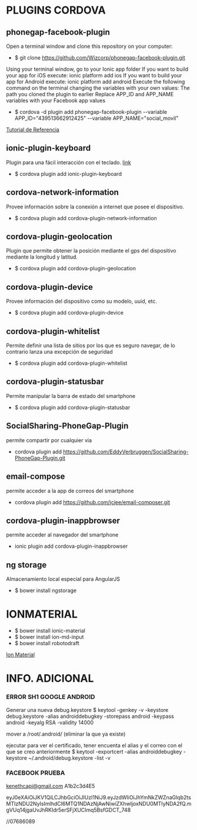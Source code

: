 # PLUGINS CORDOVA
## phonegap-facebook-plugin
Open a terminal window and clone this repository on your computer:

 * $ git clone https://github.com/Wizcorp/phonegap-facebook-plugin.git

Using your terminal window, go to your Ionic app folder
If you want to build your app for iOS execute: ionic platform add ios
If you want to build your app for Android execute: ionic platform add android
Execute the following command on the terminal changing the variables with your own values:
The path you cloned the plugin to earlier
Replace APP_ID and APP_NAME variables with your Facebook app values

 * $ cordova -d plugin add phonegap-facebook-plugin --variable APP_ID="439513662912425" --variable APP_NAME="social_movil"
 
 [Tutorial de Referencia](https://ionicthemes.com/tutorials/about/native-facebook-login-with-ionic-framework)
 
## ionic-plugin-keyboard
Plugin para una fácil interacción con el teclado. [link](https://github.com/driftyco/ionic-plugin-keyboard)

 * $ cordova plugin add ionic-plugin-keyboard
 
## cordova-network-information
Provee información sobre la conexión a internet que posee el dispositivo.

 * $ cordova plugin add cordova-plugin-network-information


## cordova-plugin-geolocation
Plugin que permite obtener la posición mediante el gps del dispositivo mediante la longitud y latitud.

 * $ cordova plugin add cordova-plugin-geolocation


## cordova-plugin-device
Provee información del dispositivo como su modelo, uuid, etc.

 * $ cordova plugin add cordova-plugin-device
 
## cordova-plugin-whitelist
Permite definir una lista de sitios por los que es seguro navegar, de lo contrario lanza una excepción de seguridad

 * $ cordova plugin add cordova-plugin-whitelist

## cordova-plugin-statusbar
Permite manipular la barra de estado del smartphone

 * $ cordova plugin add cordova-plugin-statusbar
 
## SocialSharing-PhoneGap-Plugin 
 permite compartir por cualquier via
 
 * cordova plugin add https://github.com/EddyVerbruggen/SocialSharing-PhoneGap-Plugin.git
 
 ## email-compose
 permite acceder a la app de correos del smartphone
 
 * cordova plugin add https://github.com/jcjee/email-composer.git
 
 ## cordova-plugin-inappbrowser
 permite acceder al navegador del smartphone
 
 * ionic plugin add cordova-plugin-inappbrowser
 
## ng storage
Almacenamiento local especial para AngularJS

* $ bower install ngstorage

# IONMATERIAL
 * $ bower install ionic-material
 * $ bower install ion-md-input 
 * $ bower install robotodraft 
 
 [Ion Material](https://github.com/zachsoft/Ionic-Material)
 
 

# INFO. ADICIONAL

### ERROR SH1 GOOGLE ANDROID

Generar una nueva debug.keystore
$ keytool -genkey -v -keystore debug.keystore -alias androiddebugkey -storepass android -keypass android -keyalg RSA -validity 14000

mover a /root/.android/  (eliminar la que ya existe)

ejecutar para ver el certificado, tener encuenta el alias y el correo con el que se creo anteriormente
$ keytool -exportcert -alias androiddebugkey -keystore ~/.android/debug.keystore -list -v


### FACEBOOK PRUEBA

kenethcapi@gmail.com
A1b2c3d4E5

eyJ0eXAiOiJKV1QiLCJhbGciOiJIUzI1NiJ9.eyJzdWIiOiJhYmNkZWZnaGlqb2tsMTIzNDU2NyIsImlhdCI6MTQ1NDAzNjAwNiwiZXhwIjoxNDU0MTIyNDA2fQ.mgVUq14jgaUvJhRKIdr5erSFjXUClmq5BsfGDCT_748

//07686089